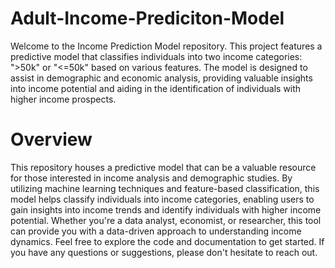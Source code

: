 # Adult-Income-Prediciton-Model
Welcome to the Income Prediction Model repository. This project features a predictive model that classifies individuals into two income categories: ">50k" or "<=50k" based on various features. The model is designed to assist in demographic and economic analysis, providing valuable insights into income potential and aiding in the identification of individuals with higher income prospects.
# Overview
This repository houses a predictive model that can be a valuable resource for those interested in income analysis and demographic studies. By utilizing machine learning techniques and feature-based classification, this model helps classify individuals into income categories, enabling users to gain insights into income trends and identify individuals with higher income potential. Whether you're a data analyst, economist, or researcher, this tool can provide you with a data-driven approach to understanding income dynamics. Feel free to explore the code and documentation to get started. If you have any questions or suggestions, please don't hesitate to reach out.
